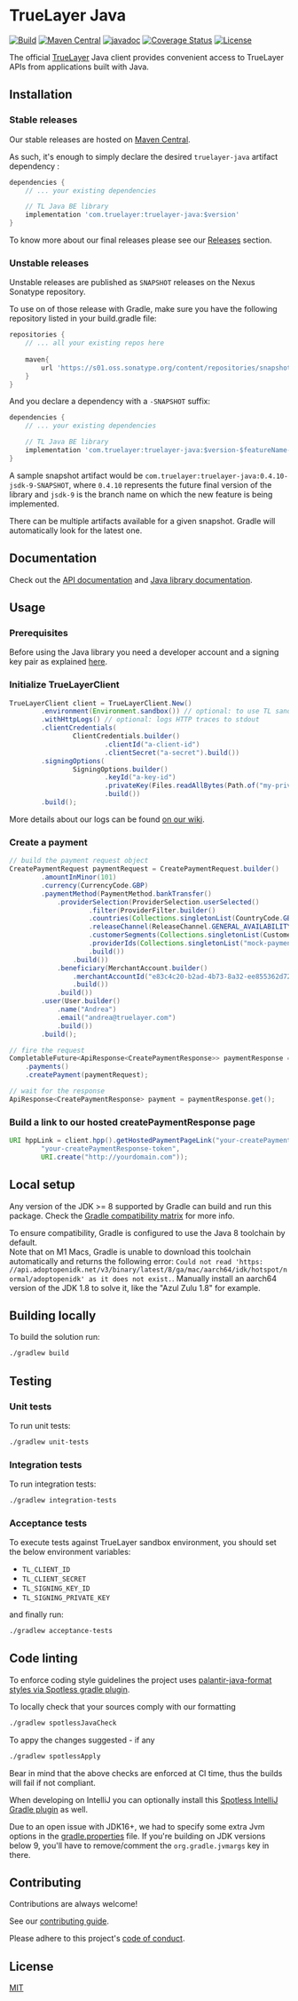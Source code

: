 # TrueLayer Java

[![Build](https://github.com/TrueLayer/truelayer-java/actions/workflows/build.yml/badge.svg)](https://github.com/TrueLayer/truelayer-java/actions/workflows/build.yml)
[![Maven Central](https://maven-badges.herokuapp.com/maven-central/com.truelayer/truelayer-java/badge.svg?style=flat)](https://search.maven.org/artifact/com.truelayer/truelayer-java)
[![javadoc](https://javadoc.io/badge2/com.truelayer/truelayer-java/javadoc.svg)](https://javadoc.io/doc/com.truelayer/truelayer-java)
[![Coverage Status](https://coveralls.io/repos/github/TrueLayer/truelayer-java/badge.svg?t=gcGKQv)](https://coveralls.io/github/TrueLayer/truelayer-java)
[![License](https://img.shields.io/:license-mit-blue.svg)](https://truelayer.mit-license.org/)

The official [TrueLayer](https://truelayer.com) Java client provides convenient access to TrueLayer APIs from applications built with Java. 

## Installation

### Stable releases

Our stable releases are hosted on [Maven Central](https://search.maven.org/artifact/com.truelayer/truelayer-java).

As such, it's enough to simply declare the desired `truelayer-java` artifact dependency
:

```gradle
dependencies {
    // ... your existing dependencies

    // TL Java BE library
    implementation 'com.truelayer:truelayer-java:$version'
}
```

To know more about our final releases please see our [Releases](https://github.com/TrueLayer/truelayer-java/releases) section.

### Unstable releases

Unstable releases are published as `SNAPSHOT` releases on the Nexus Sonatype repository. 

To use on of those release with Gradle, make sure you have the following repository listed in your build.gradle file: 
```gradle
repositories {
    // ... all your existing repos here
    
    maven{
        url 'https://s01.oss.sonatype.org/content/repositories/snapshots/'
    }   
}
``` 

And you declare a dependency with a `-SNAPSHOT` suffix:

```gradle
dependencies {
    // ... your existing dependencies

    // TL Java BE library
    implementation 'com.truelayer:truelayer-java:$version-$featureName-SNAPSHOT'
}
```

A sample snapshot artifact would be `com.truelayer:truelayer-java:0.4.10-jsdk-9-SNAPSHOT`, 
where `0.4.10` represents the future final version of the library and `jsdk-9` is the
branch name on which the new feature is being implemented.

There can be multiple artifacts available for a given snapshot. Gradle will automatically look for the latest one.

## Documentation

Check out the [API documentation](https://docs.truelayer.com) and [Java library documentation](https://javadoc.io/doc/com.truelayer/truelayer-java/latest/index.html).

## Usage

### Prerequisites

Before using the Java library you need a developer account and a signing key pair as explained [here](https://docs.truelayer.com/docs/sign-your-requests#step-1-generate-a-signing-key-pair).

### Initialize TrueLayerClient
```java
TrueLayerClient client = TrueLayerClient.New()
        .environment(Environment.sandbox()) // optional: to use TL sandbox environment
        .withHttpLogs() // optional: logs HTTP traces to stdout
        .clientCredentials(
                ClientCredentials.builder()
                        .clientId("a-client-id")
                        .clientSecret("a-secret").build())
        .signingOptions(
                SigningOptions.builder()
                        .keyId("a-key-id")
                        .privateKey(Files.readAllBytes(Path.of("my-private-key.pem")))
                        .build())
        .build();
```

More details about our logs can be found [on our wiki](https://github.com/TrueLayer/truelayer-java/wiki/Logging).

### Create a payment
```java
// build the payment request object
CreatePaymentRequest paymentRequest = CreatePaymentRequest.builder()
        .amountInMinor(101)
        .currency(CurrencyCode.GBP)
        .paymentMethod(PaymentMethod.bankTransfer()
            .providerSelection(ProviderSelection.userSelected()
                    .filter(ProviderFilter.builder()
                    .countries(Collections.singletonList(CountryCode.GB))
                    .releaseChannel(ReleaseChannel.GENERAL_AVAILABILITY)
                    .customerSegments(Collections.singletonList(CustomerSegment.RETAIL))
                    .providerIds(Collections.singletonList("mock-payments-gb-redirect"))
                    .build())
                .build())
            .beneficiary(MerchantAccount.builder()
                .merchantAccountId("e83c4c20-b2ad-4b73-8a32-ee855362d72a")
                .build())
            .build())
        .user(User.builder()
            .name("Andrea")
            .email("andrea@truelayer.com")
            .build())
        .build();        

// fire the request        
CompletableFuture<ApiResponse<CreatePaymentResponse>> paymentResponse = client
    .payments()
    .createPayment(paymentRequest);

// wait for the response
ApiResponse<CreatePaymentResponse> payment = paymentResponse.get();
```

### Build a link to our hosted createPaymentResponse page
```java
URI hppLink = client.hpp().getHostedPaymentPageLink("your-createPaymentResponse-id",
        "your-createPaymentResponse-token",
        URI.create("http://yourdomain.com"));
```

## Local setup

Any version of the JDK >= 8 supported by Gradle can build and run this package.
Check the [Gradle compatibility matrix](https://docs.gradle.org/current/userguide/compatibility.html) for more info.

To ensure compatibility, Gradle is configured to use the Java 8 toolchain by default.  
Note that on M1 Macs, Gradle is unable to download this toolchain automatically and returns the following error:
`Could not read 'https: //api.adoptopenidk.net/v3/binary/latest/8/ga/mac/aarch64/idk/hotspot/normal/adoptopenidk' as it does not exist.`.
Manually install an aarch64 version of the JDK 1.8 to solve it, like the "Azul Zulu 1.8" for example.

## Building locally

To build the solution run:
```sh
./gradlew build
```

## Testing
### Unit tests

To run unit tests: 
```sh
./gradlew unit-tests
```

### Integration tests

To run integration tests:
```sh
./gradlew integration-tests
```

### Acceptance tests

To execute tests against TrueLayer sandbox environment, you should set the below environment variables:
- `TL_CLIENT_ID`
- `TL_CLIENT_SECRET`
- `TL_SIGNING_KEY_ID`
- `TL_SIGNING_PRIVATE_KEY`

and finally run:
```sh
./gradlew acceptance-tests
```
## Code linting
To enforce coding style guidelines the project uses [palantir-java-format styles via Spotless gradle plugin](https://github.com/diffplug/spotless/tree/main/plugin-gradle#palantir-java-format).


To locally check that your sources comply with our formatting
```sh
./gradlew spotlessJavaCheck
```

To appy the changes suggested - if any
```sh
./gradlew spotlessApply
```

Bear in mind that the above checks are enforced at CI time, thus 
the builds will fail if not compliant.

When developing on IntelliJ you can optionally install this [Spotless IntelliJ Gradle plugin](https://github.com/ragurney/spotless-intellij-gradle) as well.

Due to an open issue with JDK16+, we had to specify some extra Jvm options in the [gradle.properties](gradle.properties) file.
If you're building on JDK versions below 9, you'll have to remove/comment the `org.gradle.jvmargs` key in there.

## Contributing

Contributions are always welcome!

See our [contributing guide](./CONTRIBUTING.md).

Please adhere to this project's [code of conduct](CODE_OF_CONDUCT.md).
  
## License

[MIT](LICENSE)
